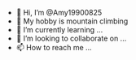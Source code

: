 - 👋 Hi, I’m @Amy19900825
- 👀 My hobby is mountain climbing
- 🌱 I’m currently learning ...
- 💞️ I’m looking to collaborate on ...
- 📫 How to reach me ...

<!---
Amy19900825/Amy19900825 is a ✨ special ✨ repository because its `README.md` (this file) appears on your GitHub profile.
You can click the Preview link to take a look at your changes.
--->
